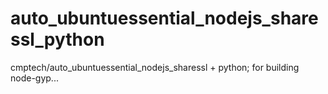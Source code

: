 # auto_ubuntuessential_nodejs_sharessl_python
cmptech/auto_ubuntuessential_nodejs_sharessl + python; for building node-gyp...
